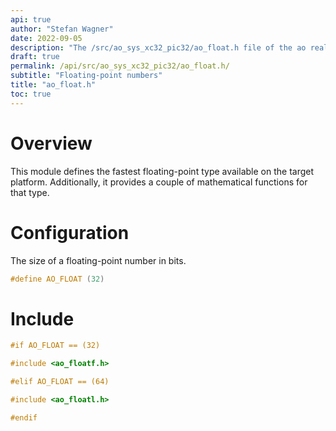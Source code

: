 ```yaml
---
api: true
author: "Stefan Wagner"
date: 2022-09-05
description: "The /src/ao_sys_xc32_pic32/ao_float.h file of the ao real-time operating system."
draft: true
permalink: /api/src/ao_sys_xc32_pic32/ao_float.h/
subtitle: "Floating-point numbers"
title: "ao_float.h"
toc: true
---
```


# Overview

This module defines the fastest floating-point type available on the target platform. Additionally, it provides a couple of mathematical functions for that type.

# Configuration

The size of a floating-point number in bits.

```c
#define AO_FLOAT (32)
```

# Include

```c
#if AO_FLOAT == (32)

#include <ao_floatf.h>

#elif AO_FLOAT == (64)

#include <ao_floatl.h>

#endif
```
